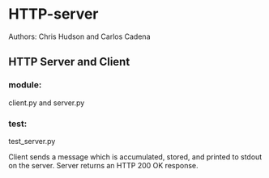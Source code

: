 # HTTP-server
Authors: Chris Hudson and Carlos Cadena

## HTTP Server and Client
### module:
client.py and server.py
### test:
test_server.py

Client sends a message which is accumulated, stored, and printed to stdout on the server. Server returns an HTTP 200 OK response.